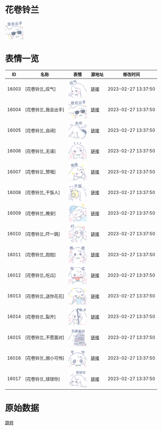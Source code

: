# 花卷铃兰

<img src="./cover.png" height="60" alt="cover" />

# 表情一览

|ID|名称|表情|源地址|修改时间|
|----|----|----|----|----|
|16003|[花卷铃兰_叹气]|<img src="./pic/016003_%5B花卷铃兰_叹气%5D.png" height="60" alt="叹气"/>|[链接](https://i0.hdslb.com/bfs/garb/6103411aa9d64e52f0f544624b2d80fdd385bc2e.png)|2023-02-27 13:37:50|
|16004|[花卷铃兰_我会出手]|<img src="./pic/016004_%5B花卷铃兰_我会出手%5D.png" height="60" alt="我会出手"/>|[链接](https://i0.hdslb.com/bfs/garb/c032a3057c02f852bc8b48c751fd9554addf29f8.png)|2023-02-27 13:37:50|
|16005|[花卷铃兰_自闭]|<img src="./pic/016005_%5B花卷铃兰_自闭%5D.png" height="60" alt="自闭"/>|[链接](https://i0.hdslb.com/bfs/garb/2512459357376d11d0ac152b711d91d99e615c13.png)|2023-02-27 13:37:50|
|16006|[花卷铃兰_无语]|<img src="./pic/016006_%5B花卷铃兰_无语%5D.png" height="60" alt="无语"/>|[链接](https://i0.hdslb.com/bfs/garb/86c50941f8afecf4332571d44276390bb130945e.png)|2023-02-27 13:37:50|
|16007|[花卷铃兰_赞哦]|<img src="./pic/016007_%5B花卷铃兰_赞哦%5D.png" height="60" alt="赞哦"/>|[链接](https://i0.hdslb.com/bfs/garb/aa8bbf00d3b23a9b7e80d92a7c7087942d413cc9.png)|2023-02-27 13:37:50|
|16008|[花卷铃兰_干饭人]|<img src="./pic/016008_%5B花卷铃兰_干饭人%5D.png" height="60" alt="干饭人"/>|[链接](https://i0.hdslb.com/bfs/garb/efa35b273c606513313d924b0136825a7e19f234.png)|2023-02-27 13:37:50|
|16009|[花卷铃兰_晚安]|<img src="./pic/016009_%5B花卷铃兰_晚安%5D.png" height="60" alt="晚安"/>|[链接](https://i0.hdslb.com/bfs/garb/4eeac5e06e86a2efa059ad793ad8a3280d3336d6.png)|2023-02-27 13:37:50|
|16010|[花卷铃兰_吓一跳]|<img src="./pic/016010_%5B花卷铃兰_吓一跳%5D.png" height="60" alt="吓一跳"/>|[链接](https://i0.hdslb.com/bfs/garb/b4e7b4bf2234bd5c7db38911010ed77faf14a551.png)|2023-02-27 13:37:50|
|16011|[花卷铃兰_抱抱]|<img src="./pic/016011_%5B花卷铃兰_抱抱%5D.png" height="60" alt="抱抱"/>|[链接](https://i0.hdslb.com/bfs/garb/6bf4ddc8a2ef6315ed0e3af1b2a76fbe5f11ed2d.png)|2023-02-27 13:37:50|
|16012|[花卷铃兰_吃瓜]|<img src="./pic/016012_%5B花卷铃兰_吃瓜%5D.png" height="60" alt="吃瓜"/>|[链接](https://i0.hdslb.com/bfs/garb/6e199abcbb388880fd217c51278a19dc19265d26.png)|2023-02-27 13:37:50|
|16013|[花卷铃兰_送你花花]|<img src="./pic/016013_%5B花卷铃兰_送你花花%5D.png" height="60" alt="送你花花"/>|[链接](https://i0.hdslb.com/bfs/garb/21c2f5bd6490ea739d1b489e705d99aa680e7973.png)|2023-02-27 13:37:50|
|16014|[花卷铃兰_裂开]|<img src="./pic/016014_%5B花卷铃兰_裂开%5D.png" height="60" alt="裂开"/>|[链接](https://i0.hdslb.com/bfs/garb/2f57d748048045e782e081463c5483335140090a.png)|2023-02-27 13:37:50|
|16015|[花卷铃兰_不愿面对]|<img src="./pic/016015_%5B花卷铃兰_不愿面对%5D.png" height="60" alt="不愿面对"/>|[链接](https://i0.hdslb.com/bfs/garb/d1d5a4beb5af1a1b68194498e615e70404a97ff3.png)|2023-02-27 13:37:50|
|16016|[花卷铃兰_弱小可怜]|<img src="./pic/016016_%5B花卷铃兰_弱小可怜%5D.png" height="60" alt="弱小可怜"/>|[链接](https://i0.hdslb.com/bfs/garb/2a053b36eb752891fbc3f9bb93f982f04b43b936.png)|2023-02-27 13:37:50|
|16017|[花卷铃兰_球球你]|<img src="./pic/016017_%5B花卷铃兰_球球你%5D.png" height="60" alt="球球你"/>|[链接](https://i0.hdslb.com/bfs/garb/c5664d8a7c55244d7847d2b745ccbf496b56a1b0.png)|2023-02-27 13:37:50|

# 原始数据

[跳转](./raw.json)

